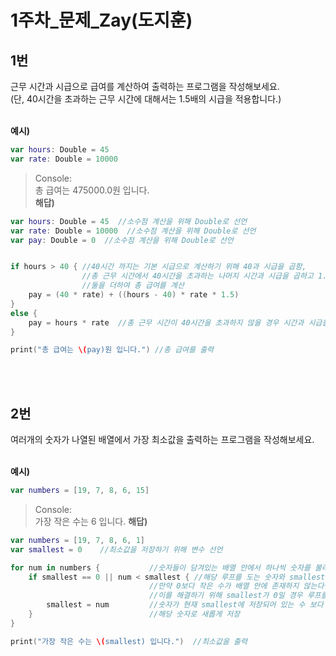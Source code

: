 1주차_문제_Zay(도지훈)
===
1번
---
근무 시간과 시급으로 급여를 계산하여 출력하는 프로그램을 작성해보세요.<br>
(단, 40시간을 초과하는 근무 시간에 대해서는 1.5배의 시급을 적용합니다.)<br><br>

**예시)**
```Swift
var hours: Double = 45
var rate: Double = 10000
```
> Console:<br>
> 총 급여는 475000.0원 입니다.<br>
**해답)**
```Swift
var hours: Double = 45  //소수점 계산을 위해 Double로 선언
var rate: Double = 10000  //소수점 계산을 위해 Double로 선언
var pay: Double = 0  //소수점 계산을 위해 Double로 선언


if hours > 40 { //40시간 까지는 기본 시급으로 계산하기 위해 40과 시급을 곱함,
                //총 근무 시간에서 40시간을 초과하는 나머지 시간과 시급을 곱하고 1.5를 곱하여 초과 근무 수당을 적용
                //둘을 더하여 총 급여를 계산
    pay = (40 * rate) + ((hours - 40) * rate * 1.5)
}
else {
    pay = hours * rate  //총 근무 시간이 40시간을 초과하지 않을 경우 시간과 시급을 곱하여 pay 변수에 저장
}

print("총 급여는 \(pay)원 입니다.") //총 급여를 출력
```
<br><br>

2번
---
여러개의 숫자가 나열된 배열에서 가장 최소값을 출력하는 프로그램을 작성해보세요.<br><br>

**예시)**
```Swift
var numbers = [19, 7, 8, 6, 15]
```
> Console:<br>
> 가장 작은 수는 6 입니다.
**해답)**
```Swift
var numbers = [19, 7, 8, 6, 1]
var smallest = 0    //최소값을 저장하기 위해 변수 선언

for num in numbers {           //숫자들이 담겨있는 배열 안에서 하나씩 숫자를 불러오는 반복문
    if smallest == 0 || num < smallest { //해당 루프를 도는 숫자와 smallest값을 비교
                               //만약 0보다 작은 수가 배열 안에 존재하지 않는다면 최소값이 0으로 출력되는 문제가 발생
                               //이를 해결하기 위해 smallest가 0일 경우 루프를 도는 숫자를 무조건 smallest에 저장하게 코드 작성
        smallest = num         //숫자가 현재 smallest에 저장되어 있는 수 보다 작을 경우
    }                          //해당 숫자로 새롭게 저장
}

print("가장 작은 수는 \(smallest) 입니다.")  //최소값을 출력
```
